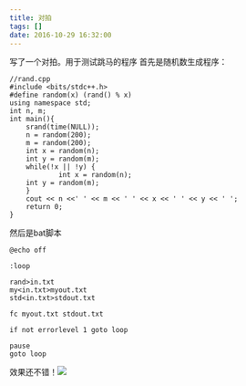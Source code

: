 ```yaml
---
title: 对拍
tags: []
date: 2016-10-29 16:32:00
---
```


写了一个对拍。用于测试跳马的程序
首先是随机数生成程序：
```
//rand.cpp
#include <bits/stdc++.h>
#define random(x) (rand() % x)
using namespace std;
int n, m;
int main(){
	srand(time(NULL));
	n = random(200);
	m = random(200);
	int x = random(n);
	int y = random(m);
	while(!x || !y) {
			int x = random(n);
	int y = random(m);
	}
	cout << n <<' ' << m << ' ' << x << ' ' << y << ' ';
	return 0;
}
```
然后是bat脚本
```
@echo off

:loop

rand>in.txt
my<in.txt>myout.txt
std<in.txt>stdout.txt

fc myout.txt stdout.txt

if not errorlevel 1 goto loop

pause
goto loop
```
效果还不错！![](http://images2015.cnblogs.com/blog/890886/201610/890886-20161029163122312-1271733157.png)
